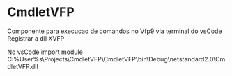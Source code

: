 # CmdletVFP

Componente para execucao de comandos no Vfp9 via terminal do vsCode
Registrar a dll XVFP 

No vsCode
import module C:\%User%s\Projects\CmdletVFP\CmdletVFP\bin\Debug\netstandard2.0\CmdletVFP.dll

